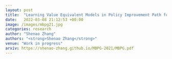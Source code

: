 ```yaml
---
layout: post
title:  "Learning Value Equivalent Models in Policy Improvement Path for Efficient MBRL"
date:   2022-03-08 21:12:53 +00:00
image: /images/mbpg21.jpg
categories: research
author: "Shenao Zhang"
authors: "<strong>Shenao Zhang</strong>"
venue: "Work in progress"
arxiv: https://shenao-zhang.github.io/MBPG-2021/MBPG.pdf
---
```

